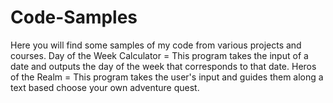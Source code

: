 # Code-Samples
Here you will find some samples of my code from various projects and courses. 
Day of the Week Calculator = This program takes the input of a date and outputs the day of the week that corresponds to that date.
Heros of the Realm  =  This program takes the user's input and guides them along a text based choose your own adventure quest. 

